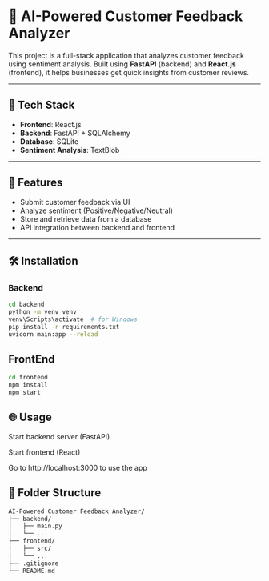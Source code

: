 # 🧠 AI-Powered Customer Feedback Analyzer

This project is a full-stack application that analyzes customer feedback using sentiment analysis. Built using **FastAPI** (backend) and **React.js** (frontend), it helps businesses get quick insights from customer reviews.

---

## 🔧 Tech Stack

- **Frontend**: React.js
- **Backend**: FastAPI + SQLAlchemy
- **Database**: SQLite
- **Sentiment Analysis**: TextBlob

---

## 🚀 Features

- Submit customer feedback via UI
- Analyze sentiment (Positive/Negative/Neutral)
- Store and retrieve data from a database
- API integration between backend and frontend

---

## 🛠️ Installation

### Backend

```bash
cd backend
python -m venv venv
venv\Scripts\activate  # for Windows
pip install -r requirements.txt
uvicorn main:app --reload
```

## FrontEnd
 ```bash
cd frontend
npm install
npm start
```

## 🌐 Usage
Start backend server (FastAPI)

Start frontend (React)

Go to http://localhost:3000 to use the app


## 📂 Folder Structure

``` bash
AI-Powered Customer Feedback Analyzer/
├── backend/
│   ├── main.py
│   └── ...
├── frontend/
│   ├── src/
│   └── ...
├── .gitignore
└── README.md

```



